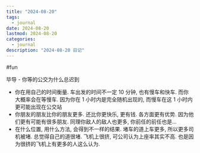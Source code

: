 ```yaml
---
title: "2024-08-20"
tags:
  - journal
date: 2024-08-20
lastmod: 2024-08-20
categories:
  - journal
description: "2024-08-20 日记"
---
```


#fun

毕导 - 你等的公交为什么总迟到

- 你在用自己的时间衡量. 车出发的时间不一定 10 分钟, 也有慢车和快车. 而你大概率会在等慢车. 因为你在 1 小时内是完全随机出现的, 而慢车在这 1 小时内更可能出现在公交站
- 你朋友的朋友比你的朋友更多.  还比你更快乐, 更有钱. 各方面更有优势. 因为他们更有可能有很多朋友. 同理你敌人的敌人也更多, 你前任的前任也是...
- 在什么位置, 用什么方法, 会得到不一样的结果. 堵车的道上车更多, 所以更多司机被堵. 总觉得自己的道很堵. 飞机上很挤, 可公司认为上座率其实不高. 也是因为很挤的飞机上有更多的人这么认为.
